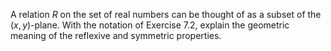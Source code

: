 A relation $R$ on the set of real numbers can be thought of as a subset of the $(x,y)$-plane. With the notation of Exercise $7.2$, explain the geometric meaning of the reflexive and symmetric properties.
